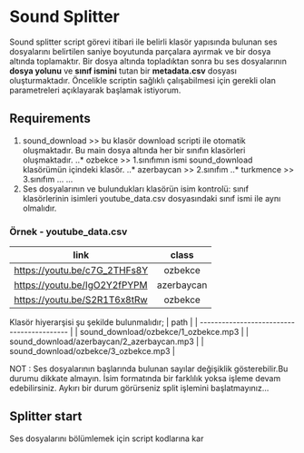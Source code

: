 # Sound Splitter

Sound splitter script görevi itibari ile belirli klasör yapısında bulunan ses dosyalarını belirtilen saniye boyutunda parçalara ayırmak ve 
bir dosya altında toplamaktır. Bir dosya altında topladıktan sonra bu ses dosyalarının **dosya yolunu** ve **sınıf ismini** tutan bir
**metadata.csv** dosyası oluşturmaktadır. Öncelikle scriptin sağlıklı çalışabilmesi için gerekli olan parametreleri açıklayarak başlamak istiyorum.  
  
## Requirements

1. sound_download >> bu klasör download scripti ile otomatik oluşmaktadır. Bu main dosya altında her bir sınıfın klasörleri oluşmaktadır. 
..* ozbekce >> 1.sınıfımın ismi sound_download klasörümün içindeki klasör.
..* azerbaycan >> 2.sınıfım 
..* turkmence >> 3.sınıfım
...
...
2. Ses dosyalarının ve bulundukları klasörün isim kontrolü:
sınıf klasörlerinin isimleri youtube_data.csv dosyasındaki sınıf ismi ile aynı olmalıdır.

### Örnek - youtube_data.csv
| link                         | class      |
| ---------------------------- |:----------:|
| https://youtu.be/c7G_2THFs8Y | ozbekce    |
| https://youtu.be/IgO2Y2fPYPM | azerbaycan |
| https://youtu.be/S2R1T6x8tRw | ozbekce    |

Klasör hiyerarşisi şu şekilde bulunmalıdır;
| path                                       |
| ------------------------------------------ |
| sound_download/ozbekce/1_ozbekce.mp3       |
| sound_download/azerbaycan/2_azerbaycan.mp3 |
| sound_download/ozbekce/3_ozbekce.mp3       |

NOT : Ses dosyalarının başlarında bulunan sayılar değişiklik gösterebilir.Bu durumu dikkate almayın.
İsim formatında bir farklılık yoksa işleme devam edebilirsiniz. Aykırı bir durum görürseniz split işlemini başlatmayınız...

## Splitter start
Ses dosyalarını bölümlemek için script kodlarına kar